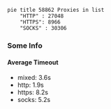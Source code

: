 
```mermaid
pie title 58862 Proxies in list
    "HTTP" : 27048
    "HTTPS": 8966
    "SOCKS" : 30306
```

### Some Info
#### Average Timeout

- mixed: 3.6s
- http: 1.9s
- https: 8.2s
- socks: 5.2s